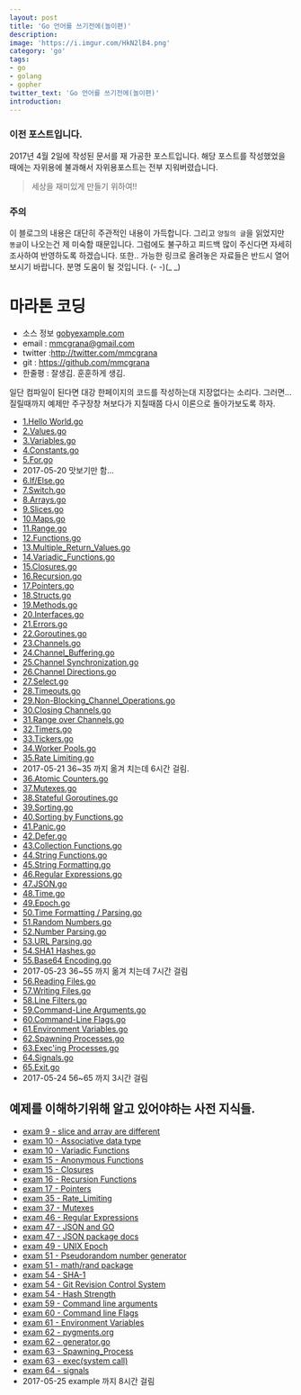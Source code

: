```yaml
---
layout: post
title: 'Go 언어를 쓰기전에(놀이편)'
description:
image: 'https://i.imgur.com/HkN2lB4.png'
category: 'go'
tags:
- go
- golang
- gopher
twitter_text: 'Go 언어를 쓰기전에(놀이편)'
introduction:
---
```


### 이전 포스트입니다.

2017년 4월 2일에 작성된 문서를 재 가공한 포스트입니다. 해당 포스트를 작성했었을 때에는 자위용에 불과해서 자위용포스트는 전부 지워버렸습니다.

> 세상을 재미있게 만들기 위하여!!

### 주의

이 블로그의 내용은 대단히 주관적인 내용이 가득합니다.
그리고 `양질의 글`을 읽었지만 `똥글`이 나오는건 제 미숙함 때문입니다.
그럼에도 불구하고 피드백 많이 주신다면 자세히 조사하여 반영하도록 하겠습니다.
또한.. 가능한 링크로 올려놓은 자료들은 반드시 열어보시기 바랍니다. 분명 도움이 될 것입니다.
(- -)(_ _)

# 마라톤 코딩
 - 소스 정보 [gobyexample.com](https://gobyexample.com/)
 - email : mmcgrana@gmail.com
 - twitter :http://twitter.com/mmcgrana
 - git : https://github.com/mmcgrana
 - 한줄평 : 잘생김. 훈훈하게 생김.

일단 컴파일이 된다면 대강 한페이지의 코드를 작성하는대 지장없다는 소리다.
그러면... 질릴때까지 예제만 주구장창 쳐보다가 지칠때쯤 다시 이론으로 돌아가보도록 하자.

 - [1.Hello World.go](https://github.com/drakejin/go-study/blob/master/ch02/gobyexample/1.Hello_World.go)
 - [2.Values.go](https://github.com/drakejin/go-study/blob/master/ch02/gobyexample/2.Values.go)
 - [3.Variables.go](https://github.com/drakejin/go-study/blob/master/ch02/gobyexample/3.Variables.go)
 - [4.Constants.go](https://github.com/drakejin/go-study/blob/master/ch02/gobyexample/4.Constants.go)
 - [5.For.go](https://github.com/drakejin/go-study/blob/master/ch02/gobyexample/5.For.go)
 - 2017-05-20 맛보기만 함...
 - [6.If/Else.go](https://github.com/drakejin/go-study/blob/master/ch02/gobyexample/6.If_Else.go)
 - [7.Switch.go](https://github.com/drakejin/go-study/blob/master/ch02/gobyexample/7.Switch.go)
 - [8.Arrays.go](https://github.com/drakejin/go-study/blob/master/ch02/gobyexample/8.Arrays.go)
 - [9.Slices.go](https://github.com/drakejin/go-study/blob/master/ch02/gobyexample/9.Slices.go)
 - [10.Maps.go](https://github.com/drakejin/go-study/blob/master/ch02/gobyexample/10.Maps.go)
 - [11.Range.go](https://github.com/drakejin/go-study/blob/master/ch02/gobyexample/11.Range.go)
 - [12.Functions.go](https://github.com/drakejin/go-study/blob/master/ch02/gobyexample/12.Functions.go)
 - [13.Multiple\_Return\_Values.go](https://github.com/drakejin/go-study/blob/master/ch02/gobyexample/13.Multiple_Return_Values.go)
 - [14.Variadic\_Functions.go](https://github.com/drakejin/go-study/blob/master/ch02/gobyexample/14.Variadic_Functions.go)
 - [15.Closures.go](https://github.com/drakejin/go-study/blob/master/ch02/gobyexample/15.Closures.go)
 - [16.Recursion.go](https://github.com/drakejin/go-study/blob/master/ch02/gobyexample/16.Recursion.go)
 - [17.Pointers.go](https://github.com/drakejin/go-study/blob/master/ch02/gobyexample/17.Pointers.go)
 - [18.Structs.go](https://github.com/drakejin/go-study/blob/master/ch02/gobyexample/18.Structs.go)
 - [19.Methods.go](https://github.com/drakejin/go-study/blob/master/ch02/gobyexample/19.Methods.go)
 - [20.Interfaces.go](https://github.com/drakejin/go-study/blob/master/ch02/gobyexample/20.Interfaces.go)
 - [21.Errors.go](https://github.com/drakejin/go-study/blob/master/ch02/gobyexample/21.Errors.go)
 - [22.Goroutines.go](https://github.com/drakejin/go-study/blob/master/ch02/gobyexample/22.Goroutines.go)
 - [23.Channels.go](https://github.com/drakejin/go-study/blob/master/ch02/gobyexample/23.Channels.go)
 - [24.Channel\_Buffering.go](https://github.com/drakejin/go-study/blob/master/ch02/gobyexample/24.Channel_Buffering.go)
 - [25.Channel Synchronization.go](https://github.com/drakejin/go-study/blob/master/ch02/gobyexample/25.Channel_Syncronization.go)
 - [26.Channel Directions.go](https://github.com/drakejin/go-study/blob/master/ch02/gobyexample/26.Channel_Directions.go)
 - [27.Select.go](https://github.com/drakejin/go-study/blob/master/ch02/gobyexample/27.Select.go)
 - [28.Timeouts.go](https://github.com/drakejin/go-study/blob/master/ch02/gobyexample/28.Timeouts.go)
 - [29.Non-Blocking\_Channel\_Operations.go](https://github.com/drakejin/go-study/blob/master/ch02/gobyexample/29.Non_Blocking_Channel_Operation.go)
 - [30.Closing Channels.go](https://github.com/drakejin/go-study/blob/master/ch02/gobyexample/30.Closing_Channels.go)
 - [31.Range over Channels.go](https://github.com/drakejin/go-study/blob/master/ch02/gobyexample/31.Range_Over_Channels.go)
 - [32.Timers.go](https://github.com/drakejin/go-study/blob/master/ch02/gobyexample/32.Timers.go)
 - [33.Tickers.go](https://github.com/drakejin/go-study/blob/master/ch02/gobyexample/33.Tickers.go)
 - [34.Worker Pools.go](https://github.com/drakejin/go-study/blob/master/ch02/gobyexample/34.Worker_Pools.go)
 - [35.Rate Limiting.go](https://github.com/drakejin/go-study/blob/master/ch02/gobyexample/35.Rate_Limiting.go)
 - 2017-05-21 36~35 까지 옮겨 치는데 6시간 걸림.
 - [36.Atomic Counters.go](https://github.com/drakejin/go-study/blob/master/ch02/gobyexample/36.Atomic_Counters.go)
 - [37.Mutexes.go](https://github.com/drakejin/go-study/blob/master/ch02/gobyexample/37.Mutexes.go)
 - [38.Stateful Goroutines.go](https://github.com/drakejin/go-study/blob/master/ch02/gobyexample/38.Stateful_Goroutines.go)
 - [39.Sorting.go](https://github.com/drakejin/go-study/blob/master/ch02/gobyexample/39.Sorting.go)
 - [40.Sorting by Functions.go](https://github.com/drakejin/go-study/blob/master/ch02/gobyexample/40.Sorting_By_Functions.go)
 - [41.Panic.go](https://github.com/drakejin/go-study/blob/master/ch02/gobyexample/41.Panic.go)
 - [42.Defer.go](https://github.com/drakejin/go-study/blob/master/ch02/gobyexample/42.Defer.go)
 - [43.Collection Functions.go](https://github.com/drakejin/go-study/blob/master/ch02/gobyexample/43.Collection_Functions.go)
 - [44.String Functions.go](https://github.com/drakejin/go-study/blob/master/ch02/gobyexample/44.String_Functions.go)
 - [45.String Formatting.go](https://github.com/drakejin/go-study/blob/master/ch02/gobyexample/45.String_Formatting.go)
 - [46.Regular Expressions.go](https://github.com/drakejin/go-study/blob/master/ch02/gobyexample/46.Regular_Expression.go)
 - [47.JSON.go](https://github.com/drakejin/go-study/blob/master/ch02/gobyexample/47.JSON.go)
 - [48.Time.go](https://github.com/drakejin/go-study/blob/master/ch02/gobyexample/48.Time.go)
 - [49.Epoch.go](https://github.com/drakejin/go-study/blob/master/ch02/gobyexample/49.Epoch.go)
 - [50.Time Formatting / Parsing.go](https://github.com/drakejin/go-study/blob/master/ch02/gobyexample/50.Time_Formatting_Parsing.go)
 - [51.Random Numbers.go](https://github.com/drakejin/go-study/blob/master/ch02/gobyexample/51.Random_Numbers.go)
 - [52.Number Parsing.go](https://github.com/drakejin/go-study/blob/master/ch02/gobyexample/52.Number_Parsing.go)
 - [53.URL Parsing.go](https://github.com/drakejin/go-study/blob/master/ch02/gobyexample/53.URL_Parsing.go)
 - [54.SHA1 Hashes.go](https://github.com/drakejin/go-study/blob/master/ch02/gobyexample/54.SHA1_Hashes.go)
 - [55.Base64 Encoding.go](https://github.com/drakejin/go-study/blob/master/ch02/gobyexample/55.Base64_Encoding.go)
 - 2017-05-23 36~55 까지 옮겨 치는데 7시간 걸림
 - [56.Reading Files.go](https://github.com/drakejin/go-study/blob/master/ch02/gobyexample/56.Reading_Files.go)
 - [57.Writing Files.go](https://github.com/drakejin/go-study/blob/master/ch02/gobyexample/57.Writing_Files.go)
 - [58.Line Filters.go](https://github.com/drakejin/go-study/blob/master/ch02/gobyexample/58.Line_Filters.go)
 - [59.Command-Line Arguments.go](https://github.com/drakejin/go-study/blob/master/ch02/gobyexample/59.Command_Line_Arguments.go)
 - [60.Command-Line Flags.go](https://github.com/drakejin/go-study/blob/master/ch02/gobyexample/60.Command_Line_Flag.go)
 - [61.Environment Variables.go](https://github.com/drakejin/go-study/blob/master/ch02/gobyexample/61.Environment_Variables.go)
 - [62.Spawning Processes.go](https://github.com/drakejin/go-study/blob/master/ch02/gobyexample/62.Spawning_Processes.go)
 - [63.Exec'ing Processes.go](https://github.com/drakejin/go-study/blob/master/ch02/gobyexample/63.Execing_Processes.go)
 - [64.Signals.go](https://github.com/drakejin/go-study/blob/master/ch02/gobyexample/64.Signals.go)
 - [65.Exit.go](https://github.com/drakejin/go-study/blob/master/ch02/gobyexample/65.Exit.go)
 - 2017-05-24 56~65 까지 3시간 걸림


## 예제를 이해하기위해 알고 있어야하는 사전 지식들.
 - [exam 9 - slice and array are different](https://blog.golang.org/go-slices-usage-and-internals)
 - [exam 10 - Associative data type](https://en.wikipedia.org/wiki/Associative_array)
 - [exam 10 - Variadic Functions](http://en.wikipedia.org/wiki/Variadic_function)
 - [exam 15 - Anonymous Functions](http://en.wikipedia.org/wiki/Anonymous_function)
 - [exam 15 - Closures](http://en.wikipedia.org/wiki/Closure_(computer_science))
 - [exam 16 - Recursion Functions](https://en.wikipedia.org/wiki/Recursion_(computer_science))
 - [exam 17 - Pointers](http://en.wikipedia.org/wiki/Pointer_(computer_programming))
 - [exam 35 - Rate_Limiting](https://en.wikipedia.org/wiki/Rate_limiting)
 - [exam 37 - Mutexes](http://en.wikipedia.org/wiki/Mutual_exclusion)
 - [exam 46 - Regular Expressions](https://en.wikipedia.org/wiki/Regular_expression)
 - [exam 47 - JSON and GO](http://blog.golang.org/2011/01/json-and-go.html)
 - [exam 47 - JSON package docs](http://golang.org/pkg/encoding/json/)
 - [exam 49 - UNIX Epoch](http://en.wikipedia.org/wiki/Unix_time)
 - [exam 51 - Pseudorandom number generator](https://en.wikipedia.org/wiki/Pseudorandom_number_generator)
 - [exam 51 - math/rand package](http://golang.org/pkg/math/rand/)
 - [exam 54 - SHA-1](https://en.wikipedia.org/wiki/SHA-1)
 - [exam 54 - Git Revision Control System](https://git-scm.com/)
 - [exam 54 - Hash Strength](https://en.wikipedia.org/wiki/Cryptographic_hash_function)
 - [exam 59 - Command line arguments ](https://en.wikipedia.org/wiki/Command-line_interface#Arguments)
 - [exam 60 - Command line Flags](https://en.wikipedia.org/wiki/Command-line_interface#Command-line_option)
 - [exam 61 - Environment Variables](https://en.wikipedia.org/wiki/Environment_variable)
 - [exam 62 - pygments.org](http://pygments.org/)
 - [exam 62 - generator.go](https://github.com/mmcgrana/gobyexample/blob/master/tools/generate.go)
 - [exam 63 - Spawning_Process](https://gobyexample.com/spawning-processes)
 - [exam 63 - exec(system call)](https://en.wikipedia.org/wiki/Exec_(system_call))
 - [exam 64 - signals](https://en.wikipedia.org/wiki/Unix_signal)
 - 2017-05-25 example 까지 8시간 걸림




